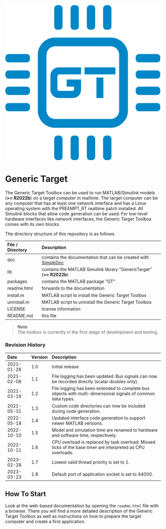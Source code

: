 ![](doc/img/icon.svg)

# Generic Target

The Generic Target Toolbox can be used to run MATLAB/Simulink models (**>= R2022b**) on a target computer in realtime.
The target computer can be any computer that has at least one network interface and has a Linux operating system with
the PREEMPT_RT realtime patch installed. All Simulink blocks that allow code generation can be used. For low-level hardware
interfaces like network interfaces, the Generic Target Toolbox comes with its own blocks.

The directory structure of this repository is as follows.

| File / Directory   | Description                                                                                                  |
| :----------------- | :----------------------------------------------------------------------------------------------------------- |
| doc                | contains the documentation that can be created with [SimpleDoc](https://github.com/RobertDamerius/SimpleDoc) |
| lib                | contains the MATLAB Simulink library "GenericTarget" (**>= R2022b**)                                         |
| packages           | contains the MATLAB package "GT"                                                                             |
| readme.html        | forwards to the documentation                                                                                |
| install.m          | MATLAB script to install the Generic Target Toolbox                                                          |
| uninstall.m        | MATLAB script to uninstall the Generic Target Toolbox                                                        |
| LICENSE            | license information                                                                                          |
| README.md          | this file                                                                                                    |


> **Note**<br>
> The toolbox is currently in the first stage of development and testing.

### Revision History
| Date        | Version  | Description                                                                                                                     |
| :---------- | :------- | :------------------------------------------------------------------------------------------------------------------------------ |
| 2021-01-26  | 1.0      | Initial release                                                                                                                 |
| 2021-02-08  | 1.1      | File logging has been updated. Bus signals can now be recorded directly (scalar doubles only).                                  |
| 2021-03-19  | 1.2      | File logging has been extended to complete bus objects with multi-dimensional signals of common data types.                     |
| 2021-05-31  | 1.3      | Custom code directories can now be included during code generation.                                                             |
| 2022-05-18  | 1.4      | Updated interface code generation to support newer MATLAB versions.                                                             |
| 2022-10-10  | 1.5      | Model and simulation time are renamed to hardware and software time, respectively.                                              |
| 2022-10-11  | 1.6      | CPU overload is replaced by task overload. Missed ticks of the base timer are interpreted as CPU overloads.                     |
| 2023-02-28  | 1.7      | Lowest valid thread priority is set to 1.                                                                                       |
| 2023-03-23  | 1.8      | Default port of application socket is set to 44000.                                                                             |


## How To Start
Look at the web-based documentation by opening the ``readme.html`` file with a browser. There you will find a more
detailed description of the Generic Target Toolbox as well as instructions on how to prepare the target computer and create
a first application.
